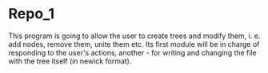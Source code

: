 # Repo_1
This program is going to allow the user to create trees and modify them, i. e. add nodes, remove them, unite them etc. Its first module will be in charge of responding to the user's actions, another - for writing and changing the file with the tree itself (in newick format).

